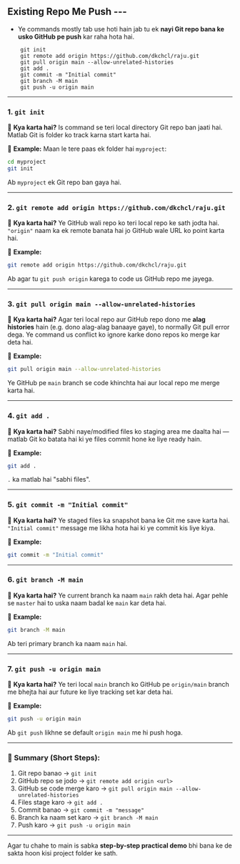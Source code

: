 ## Existing Repo Me Push ---

- Ye commands mostly tab use hoti hain jab tu ek **nayi Git repo bana ke usko GitHub pe push** kar raha hota hai.

```
    git init
    git remote add origin https://github.com/dkchcl/raju.git
    git pull origin main --allow-unrelated-histories
    git add .
    git commit -m "Initial commit"
    git branch -M main
    git push -u origin main
```
---

### 1. `git init`

🔹 **Kya karta hai?**
Is command se teri local directory Git repo ban jaati hai. Matlab Git is folder ko track karna start karta hai.

🔹 **Example:**
Maan le tere paas ek folder hai `myproject`:

```bash
cd myproject
git init
```

Ab `myproject` ek Git repo ban gaya hai.

---

### 2. `git remote add origin https://github.com/dkchcl/raju.git`

🔹 **Kya karta hai?**
Ye GitHub wali repo ko teri local repo ke sath jodta hai. `"origin"` naam ka ek remote banata hai jo GitHub wale URL ko point karta hai.

🔹 **Example:**

```bash
git remote add origin https://github.com/dkchcl/raju.git
```

Ab agar tu `git push origin` karega to code us GitHub repo me jayega.

---

### 3. `git pull origin main --allow-unrelated-histories`

🔹 **Kya karta hai?**
Agar teri local repo aur GitHub repo dono me **alag histories** hain (e.g. dono alag-alag banaaye gaye), to normally Git pull error dega. Ye command us conflict ko ignore karke dono repos ko merge kar deta hai.

🔹 **Example:**

```bash
git pull origin main --allow-unrelated-histories
```

Ye GitHub pe `main` branch se code khinchta hai aur local repo me merge karta hai.

---

### 4. `git add .`

🔹 **Kya karta hai?**
Sabhi naye/modified files ko staging area me daalta hai — matlab Git ko batata hai ki ye files commit hone ke liye ready hain.

🔹 **Example:**

```bash
git add .
```

`.` ka matlab hai "sabhi files".

---

### 5. `git commit -m "Initial commit"`

🔹 **Kya karta hai?**
Ye staged files ka snapshot bana ke Git me save karta hai. `"Initial commit"` message me likha hota hai ki ye commit kis liye kiya.

🔹 **Example:**

```bash
git commit -m "Initial commit"
```

---

### 6. `git branch -M main`

🔹 **Kya karta hai?**
Ye current branch ka naam `main` rakh deta hai. Agar pehle se `master` hai to uska naam badal ke `main` kar deta hai.

🔹 **Example:**

```bash
git branch -M main
```

Ab teri primary branch ka naam `main` hai.

---

### 7. `git push -u origin main`

🔹 **Kya karta hai?**
Ye teri local `main` branch ko GitHub pe `origin/main` branch me bhejta hai aur future ke liye tracking set kar deta hai.

🔹 **Example:**

```bash
git push -u origin main
```

Ab `git push` likhne se default `origin main` me hi push hoga.

---

### 🧠 Summary (Short Steps):

1. Git repo banao → `git init`
2. GitHub repo se jodo → `git remote add origin <url>`
3. GitHub se code merge karo → `git pull origin main --allow-unrelated-histories`
4. Files stage karo → `git add .`
5. Commit banao → `git commit -m "message"`
6. Branch ka naam set karo → `git branch -M main`
7. Push karo → `git push -u origin main`

---

Agar tu chahe to main is sabka **step-by-step practical demo** bhi bana ke de sakta hoon kisi project folder ke sath.
